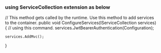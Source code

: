 ﻿### using ServiceCollection extension as below

// This method gets called by the runtime. Use this method to add services to the container.
public void ConfigureServices(IServiceCollection services)
{
    // using this command.
    services.JwtBearerAuthentication(Configuration);

    services.AddMvc();
}